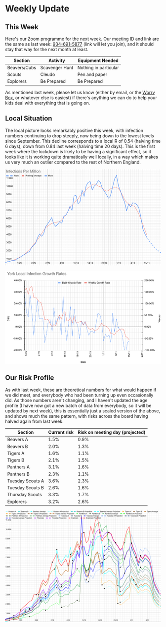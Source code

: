 # Weekly Update

## This Week

Here's our Zoom programme for the next week. Our meeting ID and link are the same as last week: [934-691-5877](https://zoom.us/j/9346915877) (link will let you join), and it should stay that way for the next month at least. 


|Section | Activity | Equipment Needed |
| --- | --- | --- |
| Beavers/Cubs | Scavenger Hunt | Nothing in particular |
| Scouts | Cleudo | Pen and paper |
| Explorers | Be Prepared | Be Prepared |

As mentioned last week, please let us know (either by email, or the [Worry Box](https://stchadsscouts.com/worrybox), or whatever else is easiest) if there's anything we can do to help your kids deal with everything that is going on. 

## Local Situation

The local picture looks remarkably positive this week, with infection numbers continuing to drop steeply, now being down to the lowest levels since September. This decline corresponds to a local R of 0.54 (halving time 6 days), down from 0.84 last week (halving time 20 days). This is the first week where the lockdown is likely to be having a significant effect, so it looks like it is working quite dramatically well locally, in a way which makes us very much an outlier compared to the rest of Northern England. 

![Infection Rate Graph](g121.png)


![Growth Rate Graph](g122.png)

## Our Risk Profile

As with last week, these are theoretical numbers for what would happen if we did meet, and everybody who had been turning up even occasionally did. As those numbers aren't changing, and I haven't updated the age profile (I have now got a new batch of data from everybody, so it will be updated by next week), this is essentially just a scaled version of the above, and shows much the same pattern, with risks across the board having halved again from last week.

| Section  | Current risk | Risk on meeting day (projected) |
| --- | --- | --- | 
| Beavers A  | 1.5% | 0.9% |
| Beavers B | 2.0% | 1.3% |
| Tigers A | 1.6% | 1.1% |
| Tigers B | 2.1% | 1.5% |
| Panthers A | 3.1% | 1.6% |
| Panthers B | 2.3% | 1.1% |
| Tuesday Scouts A | 3.6% | 2.3% |
| Tuesday Scouts B | 2.6% | 1.6% |
| Thursday Scouts | 3.3% | 1.7% |
| Explorers | 3.2% | 2.6% |

![Our Risk Graph](g123.png)
